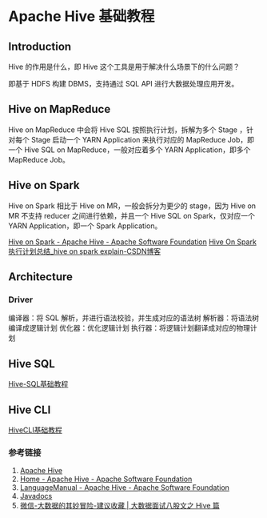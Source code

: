 # Apache Hive 基础教程


## Introduction

Hive 的作用是什么，即 Hive 这个工具是用于解决什么场景下的什么问题？

即基于 HDFS 构建 DBMS，支持通过 SQL API 进行大数据处理应用开发。

## Hive on MapReduce

Hive on MapReduce 中会将 Hive SQL 按照执行计划，拆解为多个 Stage ，针对每个 Stage 启动一个 YARN Application 来执行对应的 MapReduce Job，即一个 Hive SQL on MapReduce，一般对应着多个 YARN Application，即多个 MapReduce Job。

## Hive on Spark

Hive on Spark 相比于 Hive on MR，一般会拆分为更少的 stage，因为 Hive on MR 不支持 reducer 之间进行依赖，并且一个 Hive SQL on Spark，仅对应一个 YARN Application，即一个 Spark Application。

[Hive on Spark - Apache Hive - Apache Software Foundation](https://cwiki.apache.org/confluence/display/Hive/Hive+on+Spark)
[Hive On Spark执行计划总结\_hive on spark explain-CSDN博客](https://blog.csdn.net/jiangshouzhuang/article/details/52052398)

## Architecture

### Driver

编译器：将 SQL 解析，并进行语法校验，并生成对应的语法树
解析器：将语法树编译成逻辑计划
优化器：优化逻辑计划
执行器：将逻辑计划翻译成对应的物理计划


## Hive SQL

[Hive-SQL基础教程](work/component/Big-Data/Apache-Hive/Hive-SQL基础教程.md)

## Hive CLI

[HiveCLI基础教程](work/component/Big-Data/Apache-Hive/CLI/HiveCLI基础教程.md)

### 参考链接
1. [Apache Hive](https://hive.apache.org/)
2. [Home - Apache Hive - Apache Software Foundation](https://cwiki.apache.org/confluence/display/Hive/)
3. [LanguageManual - Apache Hive - Apache Software Foundation](https://cwiki.apache.org/confluence/display/Hive/LanguageManual)
4. [Javadocs](https://hive.apache.org/docs/javadocs/)
5. [微信-大数据的其妙冒险-建议收藏 | 大数据面试八股文之 Hive 篇](https://mp.weixin.qq.com/s/1IxDbMs1dSY0zMVveYDxRQ)